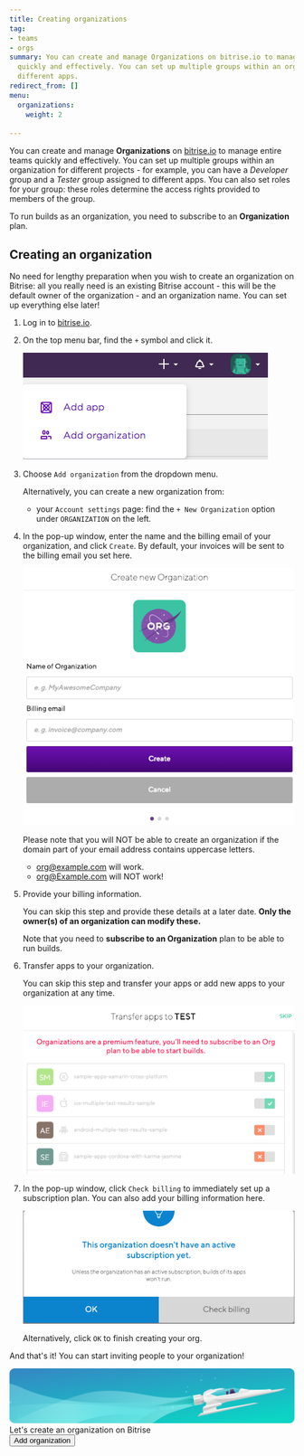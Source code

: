 ```yaml
---
title: Creating organizations
tag:
- teams
- orgs
summary: You can create and manage Organizations on bitrise.io to manage entire teams
  quickly and effectively. You can set up multiple groups within an organization for
  different apps.
redirect_from: []
menu:
  organizations:
    weight: 2

---
```

You can create and manage **Organizations** on [bitrise.io](https://www.bitrise.io) to manage entire teams quickly and effectively. You can set up multiple groups within an organization for different projects - for example, you can have a _Developer_ group and a _Tester_ group assigned to different apps. You can also set roles for your group: these roles determine the access rights provided to members of the group.

To run builds as an organization, you need to subscribe to an **Organization** plan.

## Creating an organization

No need for lengthy preparation when you wish to create an organization on Bitrise: all you really need is an existing Bitrise account - this will be the default owner of the organization - and an organization name. You can set up everything else later!

1. Log in to [bitrise.io](https://www.bitrise.io).
2. On the top menu bar, find the `+` symbol and click it.

   ![Screenshot](/img/team-management/organization/add-org.png)
3. Choose `Add organization` from the dropdown menu.

   Alternatively, you can create a new organization from:
   * your `Account settings` page: find the `+ New Organization` option under `ORGANIZATION` on the left.
4. In the pop-up window, enter the name and the billing email of your organization, and click `Create`. By default, your invoices will be sent to the billing email you set here.

   ![](/img/create-new-org.png)

   Please note that you will NOT be able to create an organization if the domain part of your email address contains uppercase letters.
   * org@example.com will work.
   * org@Example.com will NOT work!
5. Provide your billing information.

   You can skip this step and provide these details at a later date. **Only the owner(s) of an organization can modify these.**

   Note that you need to **subscribe to an Organization** plan to be able to run builds.
6. Transfer apps to your organization.

   You can skip this step and transfer your apps or add new apps to your organization at any time.

   ![](/img/transfer-apps-test.png)
7. In the pop-up window, click `Check billing` to immediately set up a subscription plan. You can also add your billing information here.

   ![](/img/check-billing.png)

   Alternatively, click `OK` to finish creating your org.

And that's it! You can start inviting people to your organization!

<div class="banner">
	<img src="/assets/images/banner-bg-888x170.png" style="border: none;">
	<div class="deploy-text">Let's create an organization on Bitrise </div>
	<a target="_blank" href="https://app.bitrise.io/me/profile#/overview"><button class="button">Add organization </button></a>
</div>